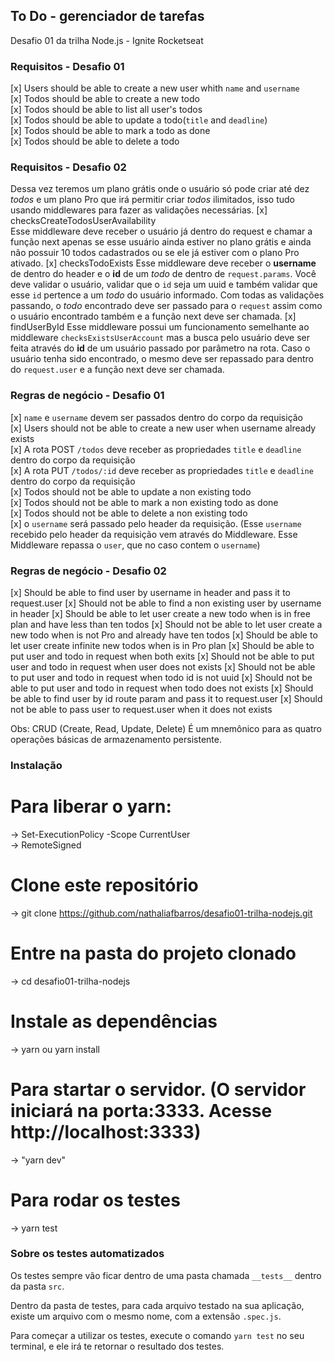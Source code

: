 ## To Do - gerenciador de tarefas
Desafio 01 da trilha Node.js - Ignite Rocketseat  

### Requisitos - Desafio 01
[x] Users should be able to create a new user whith `name` and `username`  
[x] Todos should be able to create a new todo  
[x] Todos should be able to list all user's todos  
[x] Todos should be able to update a todo(`title` and `deadline`)  
[x] Todos should be able to mark a todo as done  
[x] Todos should be able to delete a todo  

### Requisitos - Desafio 02
Dessa vez teremos um plano grátis onde o usuário só pode criar até dez *todos* e um plano Pro que irá permitir criar *todos* ilimitados, isso tudo usando middlewares para fazer as validações necessárias.
[x] checksCreateTodosUserAvailability  
Esse middleware deve receber o usuário já dentro do request e chamar a função next apenas se esse usuário ainda estiver no plano grátis e ainda não possuir 10 todos cadastrados ou se ele já estiver com o plano Pro ativado. 
[x] checksTodoExists
Esse middleware deve receber o **username** de dentro do header e o **id** de um *todo* de dentro de `request.params`. Você deve validar o usuário, validar que o `id` seja um uuid e também validar que esse `id` pertence a um *todo* do usuário informado.
Com todas as validações passando, o *todo* encontrado deve ser passado para o `request` assim como o usuário encontrado também e a função next deve ser chamada.
[x] findUserById
Esse middleware possui um funcionamento semelhante ao middleware `checksExistsUserAccount` mas a busca pelo usuário deve ser feita através do **id** de um usuário passado por parâmetro na rota. Caso o usuário tenha sido encontrado, o mesmo deve ser repassado para dentro do `request.user` e a função next deve ser chamada.


### Regras de negócio - Desafio 01
[x] `name` e `username` devem ser passados dentro do corpo da requisição  
[x] Users should not be able to create a new user when username already exists  
[x] A rota POST `/todos` deve receber  as propriedades  `title` e `deadline` dentro do corpo da requisição  
[x] A rota PUT `/todos/:id` deve receber as propriedades `title` e `deadline` dentro do corpo da requisição  
[x] Todos should not be able to update a non existing todo  
[x] Todos should not be able to mark a non existing todo as done  
[x] Todos should not be able to delete a non existing todo  
[x] o `username` será passado pelo header da requisição. (Esse `username` recebido pelo header da requisição vem através do Middleware. Esse Middleware repassa o `user`, que no caso contem o `username`) 

### Regras de negócio - Desafio 02
[x] Should be able to find user by username in header and pass it to request.user
[x] Should not be able to find a non existing user by username in header
[x] Should be able to let user create a new todo when is in free plan and have less than ten todos
[x] Should not be able to let user create a new todo when is not Pro and already have ten todos
[x] Should be able to let user create infinite new todos when is in Pro plan
[x] Should be able to put user and todo in request when both exits
[x] Should not be able to put user and todo in request when user does not exists
[x] Should not be able to put user and todo in request when todo id is not uuid
[x] Should not be able to put user and todo in request when todo does not exists
[x] Should be able to find user by id route param and pass it to request.user
[x] Should not be able to pass user to request.user when it does not exists
 
Obs: CRUD (Create, Read, Update, Delete) É um mnemônico para as quatro operações básicas de armazenamento persistente.


### Instalação  
# Para liberar o yarn:  
-> Set-ExecutionPolicy -Scope CurrentUser  
-> RemoteSigned 

# Clone este repositório
-> git clone https://github.com/nathaliafbarros/desafio01-trilha-nodejs.git
# Entre na pasta do projeto clonado
-> cd desafio01-trilha-nodejs
# Instale as dependências
-> yarn ou yarn install
# Para startar o servidor. (O servidor iniciará na porta:3333. Acesse http://localhost:3333)
-> "yarn dev" 
# Para rodar os testes
-> yarn test

### Sobre os testes automatizados
Os testes sempre vão ficar dentro de uma pasta chamada `__tests__` dentro da pasta `src`.

Dentro da pasta de testes, para cada arquivo testado na sua aplicação, existe um arquivo com o mesmo nome, com a extensão `.spec.js`.

Para começar a utilizar os testes, execute o comando `yarn test` no seu terminal, e ele irá te retornar o resultado dos testes.





